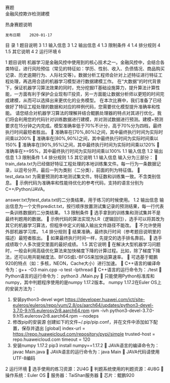 赛题 	
	金融风控欺诈检测建模

热身赛题说明
	
			
	发布日期	2020-01-17
	
			
 
目  录
1 题目说明	3
1.1 输入信息	3
1.2 输出信息	4
1.3 限制条件	4
1.4 排分规则	4
1.5 其它说明	4
2 运行环境	6
 
1 题目说明
机器学习是金融风控中使用到的核心技术之一。金融风控中，会结合各类特征，进行风险预估（常见的特征如：学历、性别、收入、负债情况、商品购买记录、历史逾期行为、人际社交等）。数据分析工程师会针对上述特征进行特征工程处理，再选用合适的机器学习模型进行数据建模工作。
在“大数据”的时代背景下，保证机器学习算法效果的同时，充分挖掘IT基础设施算力，提升算法计算性能，一方面有利于保护企业现有IT投资，另一方面能让数据分析师以更短的时间完成建模，从而可以选择出来更优化的业务模型。
在本次比赛中，我们准备了已经做好了特征工程处理的数据和对应的样例代码，您需要优化模型提升准确率和性能。
请您结合对机器学习算法的理解并结合鲲鹏处理器的特点对其进行优化，我们将会利用您的代码针对训练数据进行建模，并对测试数据进行预测。建模+预测要求在15分钟之内完成。模型准确率低于70%不计分，高于70%分为四档，最终执行时间最短者胜出。
	准确率在[70%,80%)之间，其中最终执行时间为实际时间乘以200%
	准确率在[80%,90%)之间，其中最终执行时间为实际时间乘以150%
	准确率在[90%,95%)之间，其中最终执行时间为实际时间乘以120%
	准确率在>=95%，其中最终执行时间为实际时间乘以100%
1.1  输入信息
1.2  输出信息
1.3  限制条件
1.4  排分规则
1.5  其它说明
1.1 输入信息
输入分为三部分：
	train_data.txt为已经做好特征工程处理的本地训练集文件。每一行为一条数据记录，以逗号分开。最后一列为类别（二分类），前面的列为特征值。
	test_data.txt 为需要预测的本地测试集文件。特征数和训练集一致。不含类别信息。
	示例代码为准确率和性能待优化的参考代码，支持的语言分别为C++/Python/JAVA。
 
answer.txt为test_data.txt的二分类结果，用于练习的时候使用。
1.2 输出信息
输出信息为一个文件predict.txt，按行顺序放置测试集记录的预测结果，每一行代表一条训练数据的二分类结果。
1.3 限制条件
	选手拿到的训练集和测试集并不是最终判题用的数据。
	示例代码的算法实现为LR（逻辑回归），选手可以将其改为其它的机器学习算法，但程序中定义的输入输出文件路径不能改。
	不允许使用外部机器学习库。
1.4 排分规则
	结果准确，最终执行时间（参考题目说明里的描述）最短者胜出。
	如果最终执行时间一样，先提交的选手排名靠前。
	选手成绩取个人多次提交里面的最好成绩。
1.5 其它说明
	在解决大型机器学习问题时，一般会利用高级优化算法来加快梯度下降的计算过程。比如，除了梯度下降法，还可以用共轭梯度法、BFGS或L-BFGS来加快运算速率。
	可选基于鲲鹏920的特点（如：多核，NEON，Cache大小）进行加速。
	C++语言的编译命令为：g++ -O3 main.cpp -o test -lpthread
	C++语言的运行命令为：./test 
	Python语言的运行命令为： python3 ./Main.py
	只能使用Python标准库和numpy，其中判题程序使用的是numpy 1.17.2版本。
numpy 1.17.2在Euler OS上的安装方法为：
1.	安装python3-devel
wget https://developer.huawei.com/ict/site-euleros/euleros/repo/yum/2.8/os/aarch64/updates/python3-devel-3.7.0-9.h15.eulerosv2r8.aarch64.rpm
rpm -ivh python3-devel-3.7.0-9.h15.eulerosv2r8.aarch64.rpm --nodeps
2.	修改pip的安装源
创建如下的文件~/.pip/pip.conf，并在文件中添加如下配置，保存并退出
[global]
index-url = https://repo.huaweicloud.com/repository/pypi/simple
trusted-host = repo.huaweicloud.com
timeout = 120
3.	安装numpy 1.17.2
pip3 install numpy==1.17.2
	JAVA语言的编译命令为：javac  Main.java
	JAVA语言的运行命令为：java  Main
	JAVA代码请使用UTF-8编码
 
2 运行环境
	选手使用的练习资源：2U4G
	判题系统使用的判题资源：4U8G
	操作系统：Euler OS
	服务器：TaiShan服务器
	芯片：鲲鹏920


